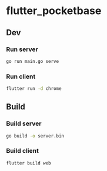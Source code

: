 # flutter_pocketbase

## Dev

### Run server

```bash
go run main.go serve
```

### Run client

```bash
flutter run -d chrome
```

## Build

### Build server

```bash
go build -o server.bin
```

### Build client

```bash
flutter build web
```
